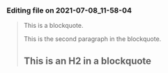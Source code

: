 


### Editing file on 2021-07-08_11-58-04

> This is a blockquote.
>
> This is the second paragraph in the blockquote.
>
> ## This is an H2 in a blockquote


